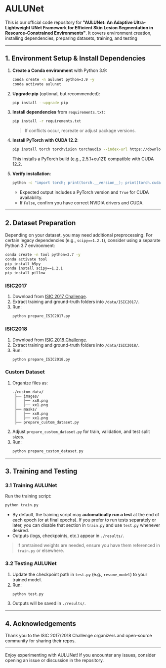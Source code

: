 # AULUNet
This is our official code repository for **"AULUNet: An Adaptive Ultra-Lightweight UNet Framework for Efficient Skin Lesion Segmentation in Resource-Constrained Environments"**.
It covers environment creation, installing dependencies, preparing datasets, training, and testing

---

## 1. Environment Setup & Install Dependencies

1. **Create a Conda environment** with Python 3.9:
   ```bash
   conda create -n aulunet python=3.9 -y
   conda activate aulunet
   ```
2. **Upgrade pip** (optional, but recommended):
   ```bash
   pip install --upgrade pip
   ```
3. **Install dependencies** from `requirements.txt`:
   ```bash
   pip install -r requirements.txt
   ```
   > If conflicts occur, recreate or adjust package versions.
4. **Install PyTorch with CUDA 12.2**:
   ```bash
   pip install torch torchvision torchaudio --index-url https://download.pytorch.org/whl/cu121
   ```
   This installs a PyTorch build (e.g., 2.5.1+cu121) compatible with CUDA 12.2.

5. **Verify installation**:
   ```bash
   python -c "import torch; print(torch.__version__); print(torch.cuda.is_available())"
   ```
   - Expected output includes a PyTorch version and `True` for CUDA availability.
   - If `False`, confirm you have correct NVIDIA drivers and CUDA.

---

## 2. Dataset Preparation

Depending on your dataset, you may need additional preprocessing. For certain legacy dependencies (e.g., `scipy==1.2.1`), consider using a separate Python 3.7 environment:

```bash
conda create -n tool python=3.7 -y
conda activate tool
pip install h5py
conda install scipy==1.2.1
pip install pillow
```

### ISIC2017
1. Download from [ISIC 2017 Challenge](https://challenge.isic-archive.com/data).
2. Extract training and ground-truth folders into `/data/ISIC2017/`.
3. Run:
   ```bash
   python prepare_ISIC2017.py
   ```

### ISIC2018
1. Download from [ISIC 2018 Challenge](https://challenge.isic-archive.com/data).
2. Extract training and ground-truth folders into `/data/ISIC2018/`.
3. Run:
   ```bash
   python prepare_ISIC2018.py
   ```

### Custom Dataset
1. Organize files as:
   ```
   ./custom_data/
    ├── images/
    │   ├── xx0.png
    │   ├── xx1.png
    ├── masks/
    │   ├── xx0.png
    │   ├── xx1.png
    ├── prepare_custom_dataset.py
   ```
2. Adjust `prepare_custom_dataset.py` for train, validation, and test split sizes.
3. Run:
   ```bash
   python prepare_custom_dataset.py
   ```

---

## 3. Training and Testing

### 3.1 Training AULUNet

Run the training script:
```bash
python train.py
```
- By default, the training script may **automatically run a test** at the end of each epoch (or at final epochs). If you prefer to run tests separately or later, you can disable that section in `train.py` and use `test.py` whenever desired.
- Outputs (logs, checkpoints, etc.) appear in `./results/`.

> If pretrained weights are needed, ensure you have them referenced in `train.py` or elsewhere.

### 3.2 Testing AULUNet

1. Update the checkpoint path in `test.py` (e.g., `resume_model`) to your trained model.
2. Run:
   ```bash
   python test.py
   ```
3. Outputs will be saved in `./results/`.

---

## 4. Acknowledgements

Thank you to the ISIC 2017/2018 Challenge organizers and open-source community for sharing their repos.

---

Enjoy experimenting with AULUNet! If you encounter any issues, consider opening an issue or discussion in the repository.
